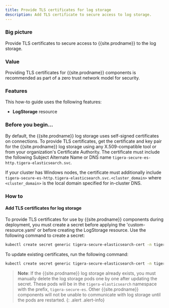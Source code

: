 ```yaml
---
title: Provide TLS certificates for log storage
description: Add TLS certificate to secure access to log storage. 
---
```


### Big picture

Provide TLS certificates to secure access to {{site.prodname}} to the log storage.

### Value

Providing TLS certificates for {{site.prodname}} components is recommended as part of a zero trust network model for security. 

### Features

This how-to guide uses the following features: 

- **LogStorage** resource

### Before you begin...

By default, the {{site.prodname}} log storage uses self-signed certificates on connections. To provide TLS certificates,
get the certificate and key pair for the {{site.prodname}} log storage using any X.509-compatible tool or from your organization's 
Certificate Authority. The certificate must include the following Subject Alternate Name or DNS name `tigera-secure-es-http.tigera-elasticsearch.svc`.

If your cluster has Windows nodes, the certificate must additionally include `tigera-secure-es-http.tigera-elasticsearch.svc.<cluster_domain>` where `<cluster_domain>` is the local domain specified for in-cluster DNS.

### How to

#### Add TLS certificates for log storage

To provide TLS certificates for use by {{site.prodname}} components during deployment, you must create a secret before applying the 'custom-resource.yaml' or before creating the LogStorage resource. Use the following command to create a secret:

```bash
kubectl create secret generic tigera-secure-elasticsearch-cert -n tigera-operator --from-file=tls.crt=</path/to/certificate-file> --from-file=tls.key=</path/to/key-file>
```

To update existing certificates, run the following command:

```bash
kubectl create secret generic tigera-secure-elasticsearch-cert -n tigera-operator --from-file=tls.crt=</path/to/certificate-file> --from-file=tls.key=</path/to/key-file> --dry-run -o yaml --save-config | kubectl replace -f -
```

> **Note**: If the {{site.prodname}} log storage already exists, you must manually delete the log storage pods one by one
after updating the secret. These pods will be in the `tigera-elasticsearch` namespace with the prefix, `tigera-secure-es`.
Other {{site.prodname}} components will not be unable to communicate with log storage until the pods are restarted.
{: .alert .alert-info}
